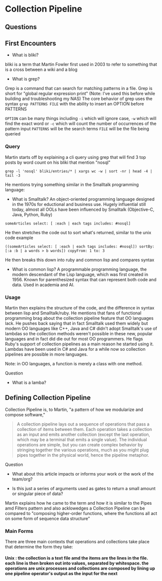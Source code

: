 # Collection Pipeline

## Questions

## First Encounters

- What is bliki?

bliki is a term that Martin Fowler first used in 2003 to refer to something that is a cross between a wiki and a blog

- What is grep?

Grep is a command that can search for matching patterns in a file. Grep is short for "global regular expression print"
(Note: I've used this before while building and troubleshooting my NAS)
The core behavior of grep uses the syntax `grep PATTERNS FILE` with the ability to insert an OPTION before PATTERNS

`OPTION` can be many things including `-i` which will ignore case, `-w` which will find the exact word or `-c` which will count the number of occurrences of the pattern input
`PATTERNS` will be the search terms
`FILE` will be the file being queried

### Query 
Martin starts off by explaining a cli query using grep that will find 3 top posts by word count on his bliki that mention "nosql"

`grep -l 'nosql' bliki/entries/* | xargs wc -w | sort -nr | head -4 | tail -3`

He mentions trying something similar in the Smalltalk programming language:

- What is Smalltalk?
An object-oriented programming language designed in the 1970s for eductional and business use. Hugely influential still today, almost all OOLs have been influenced by Smalltalk (Objective-C, Java, Python, Ruby)

`someArticles select: [ :each | each tags includes: #nosql]`

He then stretches the code out to sort what's returned, similar to the unix code example

`((someArticles
      select: [ :each | each tags includes: #nosql])
      sortBy: [:a :b | a words > b words])
      copyFrom: 1 to: 3`

He then breaks this down into ruby and common lisp and compares syntax

- What is common lisp?
A programmable programming language, the modern descendant of the Lisp language, which was first created in 1956. Known for parenthesized syntax that can represent both code and data. Used in academia and AI.

### Usage
Martin then explains the structure of the code, and the difference in syntax between lisp and Smalltalk/ruby. He mentions that fans of functional programming brag about the collection pipeline feature that OO languages lack. He pushes back saying that in fact Smalltalk used them widely but modern OO languages like C++, Java and C# didn't adopt Smalltalk's use of lambdas so the collection methods weren't possible in these new, popular languages and in fact did die out for most OO programmers. He flags Ruby's support of collection pipelines as a main reason he started using it. Lambdas have been used in C# and Java for a while now so collection pipelines are possible in more languages.


Note: in OO languages, a function is merely a class with one method.


Question

- What is a lamba?

## Defining Collection Pipeline

Collection Pipeline is, to Martin, "a pattern of how we modularize and compose software,"

> A collection pipeline lays out a sequence of operations that pass a collection of items between them. Each operation takes a collection as an input and emits another collection (except the last operation, which may be a terminal that emits a single value). The individual operations are simple, but you can create complex behavior by stringing together the various operations, much as you might plug pipes together in the physical world, hence the pipeline metaphor.

Question 

- What about this article impacts or informs your work or the work of the team/org?

- Is this just a series of arguments used as gates to return a small amount or singular piece of data?

Martin explains how he came to the term and how it is similar to the Pipes amd Filters pattern and also acklowedges a Collection Pipeline can be compared to "composing higher-order functions, where the functions all act on some form of sequence data structure"

### Main Forms
There are three main contexts that operations and collections take place that determine the form they take:

#### Unix : the collection is a text file amd the items are the lines in the file. each line is then broken out into values, separated by whitespace. the operations are unix processes and collections are composed by lining up one pipeline operator's output as the input for the next






















